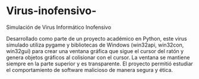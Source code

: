 # Virus-inofensivo-
Simulación de Virus Informático Inofensivo

Desarrollado como parte de un proyecto académico en Python, este virus simulado utiliza pygame y bibliotecas de Windows (win32api, win32con, win32gui) para crear una ventana gráfica que sigue el cursor del ratón y genera objetos gráficos al colisionar con el cursor. La ventana se mantiene siempre en la parte superior y es transparente. El proyecto permitió estudiar el comportamiento de software malicioso de manera segura y ética.
